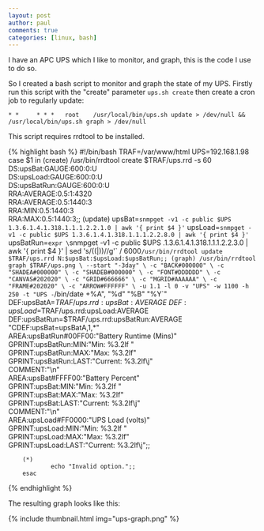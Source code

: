 ```yaml
---
layout: post
author: paul
comments: true
categories: [linux, bash]
---
```

I have an APC UPS which I like to monitor, and graph, this is the code I use to do so.

So I created a bash script to monitor and graph the state of my UPS.
Firstly run this script with the "create" parameter `ups.sh create` then create a cron job to regularly update:

`* *     * * *   root    /usr/local/bin/ups.sh update > /dev/null && /usr/local/bin/ups.sh graph > /dev/null`

This script requires rrdtool to be installed.

{% highlight bash %}
#!/bin/bash
TRAF=/var/www/html
UPS=192.168.1.98
        case $1 in (create)
                /usr/bin/rrdtool create $TRAF/ups.rrd -s 60 \
                DS:upsBat:GAUGE:600:0:U \
                DS:upsLoad:GAUGE:600:0:U \
                DS:upsBatRun:GAUGE:600:0:U \
                RRA:AVERAGE:0.5:1:4320 \
                RRA:AVERAGE:0.5:1440:3 \
                RRA:MIN:0.5:1440:3 \
                RRA:MAX:0.5:1440:3;;
        (update)
                upsBat=`snmpget -v1 -c public $UPS 1.3.6.1.4.1.318.1.1.1.2.2.1.0 | awk '{ print $4 }'`
                upsLoad=`snmpget -v1 -c public $UPS 1.3.6.1.4.1.318.1.1.1.2.2.8.0 | awk '{ print $4 }'`
                upsBatRun=`expr \`snmpget -v1 -c public $UPS .1.3.6.1.4.1.318.1.1.1.2.2.3.0 | awk '{ print $4 }' | sed 's/\((\|)\)//g'\` / 6000`
                /usr/bin/rrdtool update $TRAF/ups.rrd N:$upsBat:$upsLoad:$upsBatRun;;
        (graph)
                /usr/bin/rrdtool graph $TRAF/ups.png \
                --start "-3day" \
                -c "BACK#000000" \
                -c "SHADEA#000000" \
                -c "SHADEB#000000" \
                -c "FONT#DDDDDD" \
                -c "CANVAS#202020" \
                -c "GRID#666666" \
                -c "MGRID#AAAAAA" \
                -c "FRAME#202020" \
                -c "ARROW#FFFFFF" \
                -u 1.1 -l 0 -v "UPS" -w 1100 -h 250 -t "UPS - `/bin/date +%A", "%d" "%B" "%Y`" \
                DEF:upsBatA=$TRAF/ups.rrd:upsBat:AVERAGE \
                DEF:upsLoad=$TRAF/ups.rrd:upsLoad:AVERAGE \
                DEF:upsBatRun=$TRAF/ups.rrd:upsBatRun:AVERAGE \
                "CDEF:upsBat=upsBatA,1,*" \
                AREA:upsBatRun\#00FF00:"Battery Runtime (Mins)" \
                GPRINT:upsBatRun:MIN:"Min\: %3.2lf " \
                GPRINT:upsBatRun:MAX:"Max\: %3.2lf" \
                GPRINT:upsBatRun:LAST:"Current\: %3.2lf\j" \
                COMMENT:"\\n" \
                AREA:upsBat\#FFFF00:"Battery Percent" \
                GPRINT:upsBat:MIN:"Min\: %3.2lf " \
                GPRINT:upsBat:MAX:"Max\: %3.2lf" \
                GPRINT:upsBat:LAST:"Current\: %3.2lf\j" \
                COMMENT:"\\n" \
                AREA:upsLoad\#FF0000:"UPS Load (volts)" \
                GPRINT:upsLoad:MIN:"Min\: %3.2lf " \
                GPRINT:upsLoad:MAX:"Max\: %3.2lf" \
                GPRINT:upsLoad:LAST:"Current\: %3.2lf\j";;

        (*)
                echo "Invalid option.";;
        esac
{% endhighlight %}

The resulting graph looks like this:

{% include thumbnail.html img="ups-graph.png" %}
